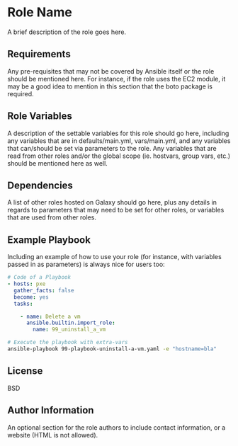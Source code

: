 Role Name
=========

A brief description of the role goes here.

Requirements
------------

Any pre-requisites that may not be covered by Ansible itself or the role should be mentioned here. For instance, if the role uses the EC2 module, it may be a good idea to mention in this section that the boto package is required.

Role Variables
--------------

A description of the settable variables for this role should go here, including any variables that are in defaults/main.yml, vars/main.yml, and any variables that can/should be set via parameters to the role. Any variables that are read from other roles and/or the global scope (ie. hostvars, group vars, etc.) should be mentioned here as well.

Dependencies
------------

A list of other roles hosted on Galaxy should go here, plus any details in regards to parameters that may need to be set for other roles, or variables that are used from other roles.

Example Playbook
----------------

Including an example of how to use your role (for instance, with variables passed in as parameters) is always nice for users too:
```yaml
# Code of a Playbook
- hosts: pxe
  gather_facts: false
  become: yes
  tasks:

    - name: Delete a vm 
      ansible.builtin.import_role:
        name: 99_uninstall_a_vm
```
```bash
# Execute the playbook with extra-vars
ansible-playbook 99-playbook-uninstall-a-vm.yaml -e "hostname=bla"
```

License
-------

BSD

Author Information
------------------

An optional section for the role authors to include contact information, or a website (HTML is not allowed).
